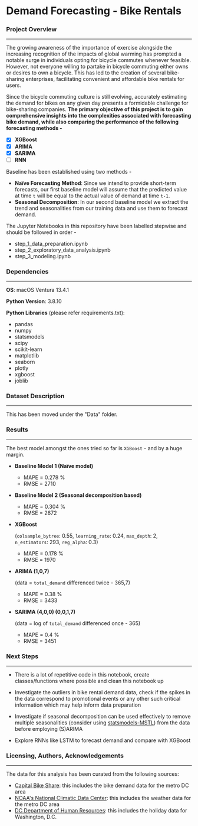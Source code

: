 # Demand Forecasting - Bike Rentals

### Project Overview
---
The growing awareness of the importance of exercise alongside the increasing recognition of the impacts of global warming has prompted a notable surge in individuals opting for bicycle commutes whenever feasible.
However, not everyone willing to partake in bicycle commuting either owns or desires to own a bicycle.
This has led to the creation of several bike-sharing enterprises, facilitating convenient and affordable bike rentals for users.

Since the bicycle commuting culture is still evolving, accurately estimating the demand for bikes on any given day presents a formidable challenge for bike-sharing companies.
**The primary objective of this project is to gain comprehensive insights into the complexities associated with forecasting bike demand, while also comparing the performance of the following forecasting methods -**

- [x] **XGBoost**
- [x] **ARIMA**
- [x] **SARIMA**
- [ ] **RNN**

Baseline has been established using two methods -

- **Naïve Forecasting Method**: Since we intend to provide short-term forecasts, our first baseline model will assume that the predicted value at time `t` will be equal to the actual value of demand at time `t-1`.
- **Seasonal Decomposition**: In our second baseline model we extract the trend and seasonalities from our training data and use them to forecast demand.

The Jupyter Notebooks in this repository have been labelled stepwise and should be followed in order -

- step_1_data_preparation.ipynb
- step_2_exploratory_data_analysis.ipynb
- step_3_modeling.ipynb


### Dependencies
---
**OS**: macOS Ventura 13.4.1

**Python Version**: 3.8.10

**Python Libraries** (please refer requirements.txt):
- pandas
- numpy
- statsmodels
- scipy
- scikit-learn
- matplotlib
- seaborn
- plotly
- xgboost
- joblib


### Dataset Description
---
This has been moved under the "Data" folder.


### Results
---

The best model amongst the ones tried so far is `XGBoost` - and by a huge margin.

- **Baseline Model 1 (Naïve model)**
	- MAPE = 0.278 %
	- RMSE = 2710

- **Baseline Model 2 (Seasonal decomposition based)**
	- MAPE = 0.304 %
	- RMSE = 2672

- **XGBoost**

    (`colsample_bytree`: 0.55, `learning_rate`: 0.24, `max_depth`: 2, `n_estimators`: 293, `reg_alpha`: 0.3)
	- MAPE = 0.178 %
	- RMSE = 1970

- **ARIMA (1,0,7)**
    
    (data = `total_demand` differenced twice - 365,7)
	- MAPE = 0.38 %
	- RMSE = 3433

- **SARIMA (4,0,0) (0,0,1,7)**
    
    (data = log of `total_demand` differenced once - 365)
	- MAPE = 0.4 %
	- RMSE = 3451

### Next Steps
---
- There is a lot of repetitive code in this notebook, create classes/functions where possible and clean this notebook up

- Investigate the outliers in bike rental demand data, check if the spikes in the data correspond to promotional events or any other such critical information which may help inform data preparation

- Investigate if seasonal decomposition can be used effectively to remove multiple seasonalities (consider using [statsmodels-MSTL](https://www.statsmodels.org/dev/examples/notebooks/generated/mstl_decomposition.html)) from the data before employing (S)ARIMA

- Explore RNNs like LSTM to forecast demand and compare with XGBoost

### Licensing, Authors, Acknowledgements
---
The data for this analysis has been curated from the following sources:

- [Capital Bike Share](https://www.capitalbikeshare.com/system-data): this includes the bike demand data for the metro DC area
- [NOAA's National Climatic Data Center](https://www.ncdc.noaa.gov/cdo-web/search): this includes the weather data for the metro DC area
- [DC Department of Human Resources](https://edpm.dc.gov/issuances/legal-public-holidays-2023/): this includes the holiday data for Washington, D.C.




